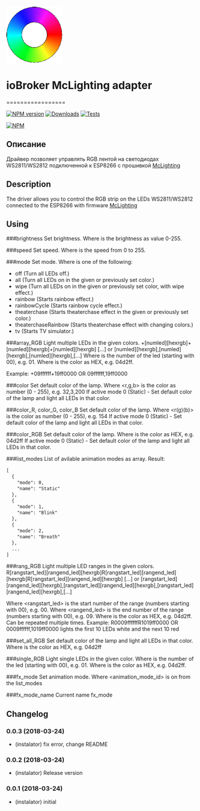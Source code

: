 ![Logo](admin/mclighting.png)
# ioBroker McLighting adapter
=================

[![NPM version](http://img.shields.io/npm/v/iobroker.mclighting.svg)](https://www.npmjs.com/package/iobroker.mclighting)
[![Downloads](https://img.shields.io/npm/dm/iobroker.mclighting.svg)](https://www.npmjs.com/package/iobroker.mclighting)
[![Tests](http://img.shields.io/travis/instalator/ioBroker.mclighting/master.svg)](https://travis-ci.org/instalator/ioBroker.mclighting)

[![NPM](https://nodei.co/npm/iobroker.mclighting.png?downloads=true)](https://nodei.co/npm/iobroker.mclighting/)

## Описание
Драйвер позволяет управлять RGB лентой на светодиодах WS2811/WS2812 подключенной к ESP8266 с прошивкой [McLighting](https://github.com/toblum/McLighting)

## Description
The driver allows you to control the RGB strip on the LEDs WS2811/WS2812 connected to the ESP8266 with firmware [McLighting](https://github.com/toblum/McLighting)

## Using

###brightness
Set brightness.
Where <brightness> is the brightness as value 0-255.

###speed
Set speed.
Where <speed> is the speed from 0 to 255.

###mode
Set mode.
Where <lightmode> is one of the following:
- off (Turn all LEDs off.)
- all (Turn all LEDs on in the given or previously set color.)
- wipe (Turn all LEDs on in the given or previously set color, with wipe effect.)
- rainbow (Starts rainbow effect.)
- rainbowCycle (Starts rainbow cycle effect.)
- theaterchase (Starts theaterchase effect in the given or previously set color.)
- theaterchaseRainbow (Starts theaterchase effect with changing colors.)
- tv (Starts TV simulator.)

###array_RGB
Light multiple LEDs in the given colors.
+[numled][hexrgb]+[numled][hexrgb]+[numled][hexrgb] [...] or [numled][hexrgb],[numled][hexrgb],[numled][hexrgb],[...]
Where <numled> is the number of the led (starting with 00), e.g. 01.
Where <hexrgb> is the color as HEX, e.g. 04d2ff.

Example: +09ffffff+19ff0000 OR 09ffffff,19ff0000

###color
Set default color of the lamp.
Where <r,g,b> is the color as number (0 - 255), e.g. 32,3,200
If active mode 0 (Static) - Set default color of the lamp and light all LEDs in that color.

###color_R, color_G, color_B
Set default color of the lamp.
Where <r(g)(b)> is the color as number (0 - 255), e.g. 154
If active mode 0 (Static) - Set default color of the lamp and light all LEDs in that color.

###color_RGB
Set default color of the lamp.
Where <hexrgb> is the color as HEX, e.g. 04d2ff
If active mode 0 (Static) - Set default color of the lamp and light all LEDs in that color.

###list_modes
List of avilable animation modes as array.
Result:
```
[
  {
    "mode": 0,
    "name": "Static"
  },
  {
    "mode": 1,
    "name": "Blink"
  },
  {
    "mode": 2,
    "name": "Breath"
  },
  ...
]
```

###rang_RGB
Light multiple LED ranges in the given colors.
R[rangstart_led][rangend_led][hexrgb]R[rangstart_led][rangend_led][hexrgb]R[rangstart_led][rangend_led][hexrgb] [...] or
[rangstart_led][rangend_led][hexrgb],[rangstart_led][rangend_led][hexrgb],[rangstart_led][rangend_led][hexrgb],[...]

Where <rangstart_led> is the start number of the range (numbers starting with 00), e.g. 00.
Where <rangend_led> is the end number of the range (numbers starting with 00), e.g. 09.
Where <hexrgb> is the color as HEX, e.g. 04d2ff.
Can be repeated multiple times.
Example: R0009ffffffR1019ff0000 OR 0009ffffff,1019ff0000 lights the first 10 LEDs white and the next 10 red

###set_all_RGB
Set default color of the lamp and light all LEDs in that color.
Where <hexrgb> is the color as HEX, e.g. 04d2ff

###single_RGB
Light single LEDs in the given color.
Where <numled> is the number of the led (starting with 00), e.g. 01.
Where <hexrgb> is the color as HEX, e.g. 04d2ff.

###fx_mode
Set animation mode.
Where <animation_mode_id> is on from the list_modes

###fx_mode_name
Current name fx_mode

## Changelog

### 0.0.3 (2018-03-24)
* (instalator) fix error, change README

### 0.0.2 (2018-03-24)
* (instalator) Release version

### 0.0.1 (2018-03-24)
* (instalator) initial
